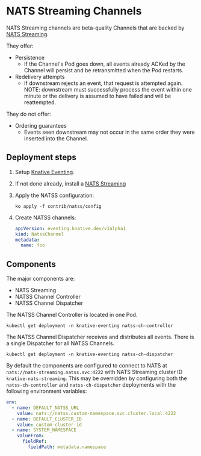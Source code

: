 # NATS Streaming Channels

NATS Streaming channels are beta-quality Channels that are backed by
[NATS Streaming](https://github.com/nats-io/nats-streaming-server).

They offer:

- Persistence
  - If the Channel's Pod goes down, all events already ACKed by the Channel will
    persist and be retransmitted when the Pod restarts.
- Redelivery attempts
  - If downstream rejects an event, that request is attempted again. NOTE:
    downstream must successfully process the event within one minute or the
    delivery is assumed to have failed and will be reattempted.

They do not offer:

- Ordering guarantees
  - Events seen downstream may not occur in the same order they were inserted
    into the Channel.

## Deployment steps

1. Setup [Knative Eventing](../../../DEVELOPMENT.md).
1. If not done already, install a [NATS Streaming](./broker)
1. Apply the NATSS configuration:

   ```shell
   ko apply -f contrib/natss/config
   ```

1. Create NATSS channels:

   ```yaml
   apiVersion: eventing.knative.dev/v1alpha1
   kind: NatssChannel
   metadata:
     name: foo
   ```

## Components

The major components are:

- NATS Streaming
- NATSS Channel Controller
- NATSS Channel Dispatcher

The NATSS Channel Controller is located in one Pod.

```shell
kubectl get deployment -n knative-eventing natss-ch-controller
```

The NATSS Channel Dispatcher receives and distributes all events. There is a single
Dispatcher for all NATSS Channels.

```shell
kubectl get deployment -n knative-eventing natss-ch-dispatcher
```

By default the components are configured to connect to NATS at
`nats://nats-streaming.natss.svc:4222` with NATS Streaming cluster ID
`knative-nats-streaming`. This may be overridden by configuring both the
`natss-ch-controller` and `natss-ch-dispatcher` deployments with the following
environment variables:

```yaml
env:
  - name: DEFAULT_NATSS_URL
    value: nats://natss.custom-namespace.svc.cluster.local:4222
  - name: DEFAULT_CLUSTER_ID
    value: custom-cluster-id
  - name: SYSTEM_NAMESPACE
    valueFrom:
      fieldRef:
        fieldPath: metadata.namespace
```
